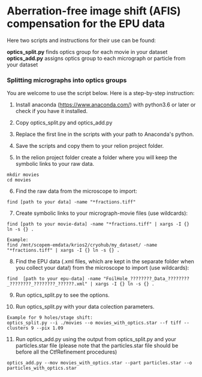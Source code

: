 # Aberration-free image shift (AFIS) compensation for the EPU data

Here two scripts and instructions for their use can be found:

**optics_split.py** finds optics group for each movie in your dataset
**optics_add.py** assigns optics group to each micrograph or particle from your dataset

### Splitting micrographs into optics groups
You are welcome to use the script below. Here is a step-by-step instruction:

1. Install anaconda (https://www.anaconda.com/) with python3.6 or later or check if you have it installed.

2. Copy optics_split.py and optics_add.py

3. Replace the first line in the scripts with your path to Anaconda's python.

4. Save the scripts and copy them to your relion project folder.

5. In the relion project folder create a folder where you will keep the symbolic links to your raw data.
```
mkdir movies
cd movies
```
6. Find the raw data from the microscope to import:
```
find [path to your data] -name "*fractions.tiff"
```
7. Create symbolic links to your micrograph-movie files (use wildcards):
```
find [path to your movie-data] -name "*fractions.tiff" | xargs -I {} ln -s {} .

Example:
find /mnt/scopem-emdata/krios2/cryohub/my_dataset/ -name "*fractions.tiff" | xargs -I {} ln -s {} . 
```
8. Find the EPU data (.xml files, which are kept in the separate folder when you collect your data!) from the microscope to import (use wildcards):
```
find  [path to your epu-data] -name "FoilHole_????????_Data_????????_????????_????????_??????.xml" | xargs -I {} ln -s {} .  
```
9. Run optics_split.py to see the options.

10. Run optics_split.py with your data colection parameters.
```
Example for 9 holes/stage shift:
optics_split.py --i ./movies --o movies_with_optics.star --f tiff --clusters 9 --pix 1.09
```
11. Run optics_add.py using the output from optics_split.py and your particles.star file (please note that the particles.star file should be before all the CtfRefinement procedures) 
```
optics_add.py --mov movies_with_optics.star --part particles.star --o particles_with_optics.star
```

